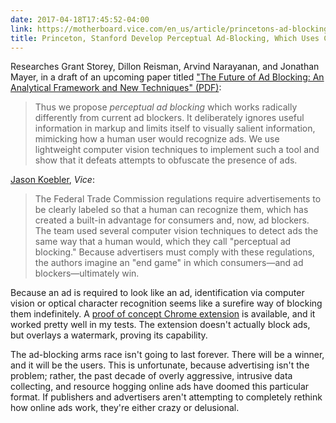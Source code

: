 ```yaml
---
date: 2017-04-18T17:45:52-04:00
link: https://motherboard.vice.com/en_us/article/princetons-ad-blocking-superweapon-may-put-an-end-to-the-ad-blocking-arms-race
title: Princeton, Stanford Develop Perceptual Ad-Blocking, Which Uses Computer Vision to Block Ads
---
```

Researches Grant Storey, Dillon Reisman, Arvind Narayanan, and Jonathan Mayer, in a draft of an upcoming paper titled ["The Future of Ad Blocking:
An Analytical Framework and New Techniques" (PDF)][draft]: 

> Thus we propose _perceptual ad blocking_ which works radically differently from current ad blockers. It deliberately ignores useful
information in markup and limits itself to visually salient information, mimicking how a human user would recognize ads. We use lightweight computer vision techniques to implement such a tool and show that it defeats attempts to obfuscate the presence of ads.

[Jason Koebler][vice], _Vice_: 

> The Federal Trade Commission regulations require advertisements to be clearly labeled so that a human can recognize them, which has created a built-in advantage for consumers and, now, ad blockers. The team used several computer vision techniques to detect ads the same way that a human would, which they call "perceptual ad blocking." Because advertisers must comply with these regulations, the authors imagine an "end game" in which consumers—and ad blockers—ultimately win.

Because an ad is required to look like an ad, identification via computer vision or optical character recognition seems like a surefire way of blocking them indefinitely. A [proof of concept Chrome extension][chrome] is available, and it worked pretty well in my tests. The extension doesn't actually block ads, but overlays a watermark, proving its capability. 

The ad-blocking arms race isn't going to last forever. There will be a winner, and it will be the users. This is unfortunate, because advertising isn't the problem; rather, the past decade of overly aggressive, intrusive data collecting, and resource hogging online ads have doomed this particular format. If publishers and advertisers aren't attempting to completely rethink how online ads work, they're either crazy or delusional. 

[chrome]: https://chrome.google.com/webstore/detail/perceptual-ad-blocker/mahgiflleahghaapkboihnbhdplhnchp?hl=en0
[vice]: https://motherboard.vice.com/en_us/article/princetons-ad-blocking-superweapon-may-put-an-end-to-the-ad-blocking-arms-race
[draft]: http://randomwalker.info/publications/ad-blocking-framework-techniques.pdf